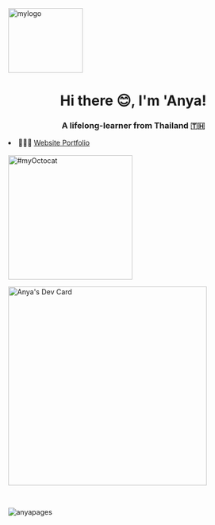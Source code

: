 <img src="https://anyapages.github.io/images/ui/misc/ilogo.png" alt="mylogo" width="150" height="130"/>
<h1 align="center">Hi there 😊, I'm 'Anya!</h1>
<h3 align="center">A lifelong-learner from Thailand 🇹🇭</h3>

<li> 👩🏻‍💻 <a href="http://anyaparanya.com/"</a> Website Portfolio</li>

<br>

<img src="https://anyaparanya.com/images/portfolio/myOctocat.png" title="#myOctocat" width="250" height="250"/>

<a href="https://app.daily.dev/anyap"><img src="https://api.daily.dev/devcards/1bd2c50b70c3445fb30320c641b748db.png?r=ate" width="400" alt="Anya's Dev Card"/></a>

<br>


<p align="left"> <img src="https://komarev.com/ghpvc/?username=anyapages&label=Profile%20views&color=0e75b6&style=flat" alt="anyapages" /> </p>
